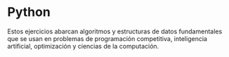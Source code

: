 # Python
Estos ejercicios abarcan algoritmos y estructuras de datos fundamentales que se usan en problemas de programación competitiva, inteligencia artificial, optimización y ciencias de la computación.
